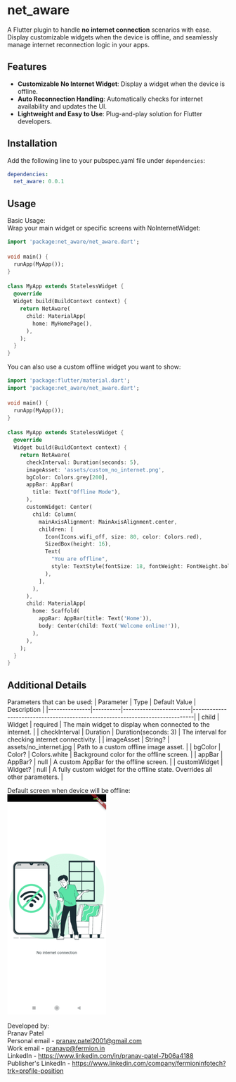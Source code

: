 # net_aware

A Flutter plugin to handle **no internet connection** scenarios with ease. Display customizable widgets when the device is offline, and seamlessly manage internet reconnection logic in your apps.

## Features

- **Customizable No Internet Widget**: Display a widget when the device is offline.
- **Auto Reconnection Handling**: Automatically checks for internet availability and updates the UI.
- **Lightweight and Easy to Use**: Plug-and-play solution for Flutter developers.

## Installation
Add the following line to your pubspec.yaml file under `dependencies`:
```yaml
dependencies:
  net_aware: 0.0.1
```

## Usage
Basic Usage: <br>
Wrap your main widget or specific screens with NoInternetWidget:
```dart
import 'package:net_aware/net_aware.dart';

void main() {
  runApp(MyApp());
}

class MyApp extends StatelessWidget {
  @override
  Widget build(BuildContext context) {
    return NetAware(
      child: MaterialApp(
        home: MyHomePage(),
      ),
    );
  }
}
```
You can also use a custom offline widget you want to show:
```dart
import 'package:flutter/material.dart';
import 'package:net_aware/net_aware.dart';

void main() {
  runApp(MyApp());
}

class MyApp extends StatelessWidget {
  @override
  Widget build(BuildContext context) {
    return NetAware(
      checkInterval: Duration(seconds: 5),
      imageAsset: 'assets/custom_no_internet.png',
      bgColor: Colors.grey[200],
      appBar: AppBar(
        title: Text("Offline Mode"),
      ),
      customWidget: Center(
        child: Column(
          mainAxisAlignment: MainAxisAlignment.center,
          children: [
            Icon(Icons.wifi_off, size: 80, color: Colors.red),
            SizedBox(height: 16),
            Text(
              "You are offline",
              style: TextStyle(fontSize: 18, fontWeight: FontWeight.bold),
            ),
          ],
        ),
      ),
      child: MaterialApp(
        home: Scaffold(
          appBar: AppBar(title: Text('Home')),
          body: Center(child: Text('Welcome online!')),
        ),
      ),
    );
  }
}

```

## Additional Details
Parameters that can be used:
| Parameter     | Type     | Default Value          | Description                                                                  |
|---------------|----------|------------------------|------------------------------------------------------------------------------|
| child         | Widget   | required               | The main widget to display when connected to the internet.                   |
| checkInterval | Duration | Duration(seconds: 3)   | The interval for checking internet connectivity.                             |
| imageAsset    | String?  | assets/no_internet.jpg | Path to a custom offline image asset.                                        |
| bgColor       | Color?   | Colors.white           | Background color for the offline screen.                                     |
| appBar        | AppBar?  | null                   | A custom AppBar for the offline screen.                                      |
| customWidget  | Widget?  | null                   | A fully custom widget for the offline state. Overrides all other parameters. |

Default screen when device will be offline:
![Screenshot](assets/app_ss.png)

Developed by: <br>
Pranav Patel <br>
Personal email - pranav.patel2001@gmail.com <br>
Work email - pranavp@fermion.in <br>
LinkedIn - https://www.linkedin.com/in/pranav-patel-7b06a4188 <br>
Publisher's LinkedIn - https://www.linkedin.com/company/fermioninfotech?trk=profile-position
